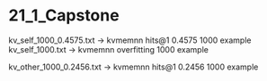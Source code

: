 # 21_1_Capstone

kv_self_1000_0.4575.txt -> kvmemnn hits@1 0.4575 1000 example
kv_self_1000.txt        -> kvmemnn overfitting 1000 example

kv_other_1000_0.2456.txt -> kvmemnn hits@1 0.2456 1000 example
